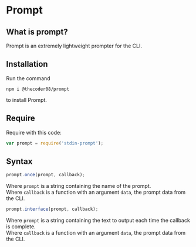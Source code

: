 # Prompt
## What is prompt?
Prompt is an extremely lightweight prompter for the CLI.
## Installation
Run the command
```shell
npm i @thecoder08/prompt
```
to install Prompt.
## Require
Require with this code:
```javascript
var prompt = require('stdin-prompt');
```
## Syntax
```javascript
prompt.once(prompt, callback);
```
Where `prompt` is a string containing the name of the prompt.<br>
Where `callback` is a function with an argument `data`, the prompt data from the CLI.
```javascript
prompt.interface(prompt, callback);
```
Where `prompt` is a string containing the text to output each time the callback is complete.<br>
Where `callback` is a function with an argument `data`, the prompt data from the CLI.
